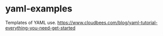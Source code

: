 # yaml-examples
Templates of YAML use.
https://www.cloudbees.com/blog/yaml-tutorial-everything-you-need-get-started